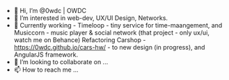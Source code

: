 - 👋 Hi, I’m @0wdc  | OWDC
- 👀 I’m interested in web-dev, UX/UI Design, Networks.
- 🌱 Currently working - Timeloop - tiny service for time-maangement, and Musiccorn - music player & social network (that project - only ux/ui, watch me on Behance) 
      Refactoring Carshop - https://0wdc.github.io/cars-hw/ - to new design (in progress), and AngularJS framework.
- 💞️ I’m looking to collaborate on ...
- 📫 How to reach me ...

<!---
0wdc/0wdc is a ✨ special ✨ repository because its `README.md` (this file) appears on your GitHub profile.
You can click the Preview link to take a look at your changes.
--->

